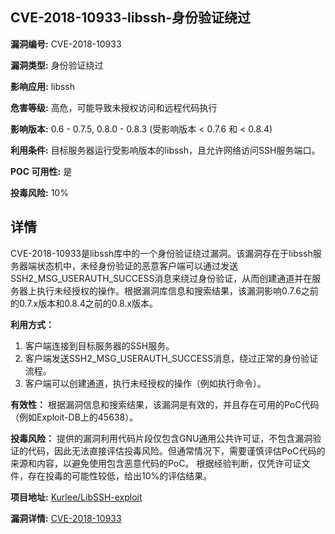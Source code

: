 ## CVE-2018-10933-libssh-身份验证绕过

**漏洞编号:** CVE-2018-10933

**漏洞类型:** 身份验证绕过

**影响应用:** libssh

**危害等级:** 高危，可能导致未授权访问和远程代码执行

**影响版本:** 0.6 - 0.7.5, 0.8.0 - 0.8.3 (受影响版本 < 0.7.6 和 < 0.8.4)

**利用条件:** 目标服务器运行受影响版本的libssh，且允许网络访问SSH服务端口。

**POC 可用性:** 是

**投毒风险:** 10%

## 详情

CVE-2018-10933是libssh库中的一个身份验证绕过漏洞。该漏洞存在于libssh服务器端状态机中，未经身份验证的恶意客户端可以通过发送SSH2_MSG_USERAUTH_SUCCESS消息来绕过身份验证，从而创建通道并在服务器上执行未经授权的操作。根据漏洞库信息和搜索结果，该漏洞影响0.7.6之前的0.7.x版本和0.8.4之前的0.8.x版本。

**利用方式：**
1.  客户端连接到目标服务器的SSH服务。
2.  客户端发送SSH2_MSG_USERAUTH_SUCCESS消息，绕过正常的身份验证流程。
3.  客户端可以创建通道，执行未经授权的操作（例如执行命令）。

**有效性：**
根据漏洞信息和搜索结果，该漏洞是有效的，并且存在可用的PoC代码（例如Exploit-DB上的45638）。

**投毒风险：**
提供的漏洞利用代码片段仅包含GNU通用公共许可证，不包含漏洞验证的代码，因此无法直接评估投毒风险。但通常情况下，需要谨慎评估PoC代码的来源和内容，以避免使用包含恶意代码的PoC。
根据经验判断，仅凭许可证文件，存在投毒的可能性较低，给出10%的评估结果。

**项目地址:** [Kurlee/LibSSH-exploit](https://github.com/Kurlee/LibSSH-exploit)

**漏洞详情:** [CVE-2018-10933](https://nvd.nist.gov/vuln/detail/CVE-2018-10933)